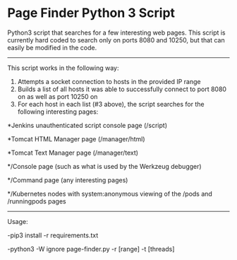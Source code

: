 # Page Finder Python 3 Script

Python3 script that searches for a few interesting web pages. This script is currently hard coded to search only on ports 8080 and 10250, but that can easily be modified in the code.

-------------------------

This script works in the following way:

1. Attempts a socket connection to hosts in the provided IP range
2. Builds a list of all hosts it was able to successfully connect to port 8080 on as well as port 10250 on
3. For each host in each list (#3 above), the script searches for the following interesting pages:

*Jenkins unauthenticated script console page (/script)

*Tomcat HTML Manager page (/manager/html)

*Tomcat Text Manager page (/manager/text)

*/Console page (such as what is used by the Werkzeug debugger)

*/Command page (any interesting pages)

*/Kubernetes nodes with system:anonymous viewing of the /pods and /runningpods pages

--------------------------
Usage:

-pip3 install -r requirements.txt

-python3 -W ignore page-finder.py -r [range] -t [threads]

